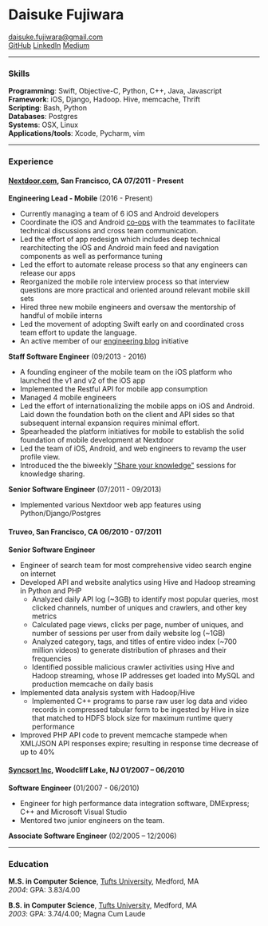 # Daisuke Fujiwara  
daisuke.fujiwara@gmail.com  
[GitHub](https://github.com/dfujiwara)
[LinkedIn](https://www.linkedin.com/in/daisukefujiwara/)
[Medium](https://medium.com/@daisuke.fujiwara)

---

### Skills
__Programming__: Swift, Objective-C, Python, C++, Java, Javascript  
__Framework__: iOS, Django, Hadoop. Hive, memcache, Thrift  
__Scripting__: Bash, Python  
__Databases__: Postgres  
__Systems__: OSX, Linux  
__Applications/tools__: Xcode, Pycharm, vim

---
### Experience

####  [Nextdoor.com](https://nextdoor.com), San Francisco, CA 07/2011 - Present
__Engineering Lead - Mobile__ (2016 - Present)
  - Currently managing a team of 6 iOS and Android developers
  - Coordinate the iOS and Android [co-ops](https://engblog.nextdoor.com/co-ops-at-nextdoor-e0d64c2830b2) with the teammates to facilitate technical discussions and cross team communication.
  - Led the effort of app redesign which includes deep technical rearchitecting the iOS and Android main feed and navigation components as well as performance tuning
  - Led the effort to automate release process so that any engineers can release our apps
  - Reorganized the mobile role interview process so that interview questions are more practical and oriented around relevant mobile skill sets
  - Hired three new mobile engineers and oversaw the mentorship of handful of mobile interns
  - Led the movement of adopting Swift early on and coordinated cross team effort to update the language.
  - An active member of our [engineering blog](https://engblog.nextdoor.com) initiative

__Staff Software Engineer__ (09/2013 - 2016)
  - A founding engineer of the mobile team on the iOS platform who launched the v1 and v2 of the iOS app
  - Implemented the Restful API for mobile app consumption
  - Managed 4 mobile engineers
  - Led the effort of internationalizing the mobile apps on iOS and Android. Laid down the foundation both on the client and API sides so that subsequent internal expansion requires minimal effort.
  - Spearheaded the platform initiatives for mobile to establish the solid foundation of mobile development at Nextdoor
  - Led the team of iOS, Android, and web engineers to revamp the user profile view.
  - Introduced the the biweekly ["Share your knowledge"](https://engblog.nextdoor.com/share-your-knowledge-98119b4f7c4b) sessions for knowledge sharing.

__Senior Software Engineer__ (07/2011 - 09/2013)
  - Implemented various Nextdoor web app features using Python/Django/Postgres

#### Truveo, San Francisco, CA 06/2010 - 07/2011   
__Senior Software Engineer__
  - Engineer of search team for most comprehensive video search engine on internet
  - Developed API and website analytics using Hive and Hadoop streaming in Python and PHP
    - Analyzed daily API log (~3GB) to identify most popular queries, most clicked channels, number of uniques and crawlers, and other key metrics
    - Calculated page views, clicks per page, number of uniques, and number of sessions per user from daily website log (~1GB)
    - Analyzed category, tags, and titles of entire video index (~700 million videos) to generate distribution of phrases and their frequencies
    - Identified possible malicious crawler activities using Hive and Hadoop streaming, whose IP addresses get loaded into MySQL and production memcache on daily basis
  - Implemented data analysis system with Hadoop/Hive
    - Implemented C++ programs to parse raw user log data and video records in compressed tabular form to be ingested by Hive in size that matched to HDFS block size for maximum runtime query performance
  - Improved PHP API code to prevent memcache stampede when XML/JSON API responses expire; resulting in response time decrease of up to 40%

#### [Syncsort Inc](https://www.syncsort.com), Woodcliff Lake, NJ 01/2007 – 06/2010
__Software Engineer__ (01/2007 - 06/2010)
  - Engineer for high performance data integration software, DMExpress; C++ and Microsoft Visual Studio
  - Mentored two junior engineers on the team.

__Associate Software Engineer__ (02/2005 – 12/2006)

---
### Education
__M.S. in Computer Science__, [Tufts University](https://www.tufts.edu), Medford, MA  
_2004_: GPA: 3.83/4.00

__B.S. in Computer Science__, [Tufts University](https://www.tufts.edu), Medford, MA  
_2003_: GPA: 3.74/4.00; Magna Cum Laude
